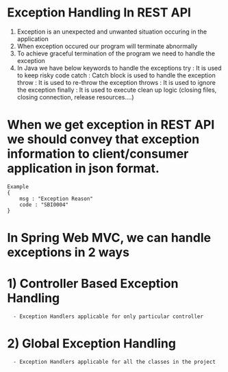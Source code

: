 # Exception Handling In REST API
1. Exception is an unexpected and unwanted situation occuring in the application
2. When exception occured our program will terminate abnormally
3. To achieve graceful termination of the program we need to handle the exception
4. In Java we have below keywords to handle the exceptions
    try     :  It is used to keep risky code
    catch   :  Catch block is used to handle the exception
    throw   :  It is used to re-throw the exception
    throws  :  It is used to ignore the exception
    finally :  It is used to execute clean up logic (closing files, closing connection, release resources....)

# When we get exception in REST API we should convey that exception information to client/consumer application in json format.
    Example
    {
	    msg : "Exception Reason"
	    code : "SBI0004"
    }
# In Spring Web MVC, we can handle exceptions in 2 ways
   # 1) Controller Based Exception Handling 
      - Exception Handlers applicable for only particular controller
   # 2) Global Exception Handling
      - Exception Handlers applicable for all the classes in the project
